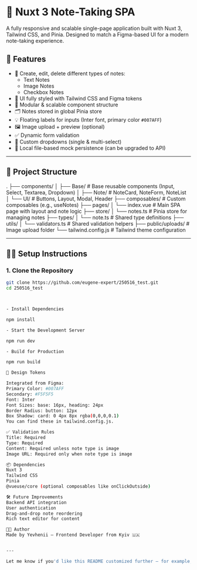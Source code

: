 # 📝 Nuxt 3 Note-Taking SPA

A fully responsive and scalable single-page application built with Nuxt 3, Tailwind CSS, and Pinia. Designed to match a Figma-based UI for a modern note-taking experience.

## 🚀 Features

- 📒 Create, edit, delete different types of notes:
  - Text Notes
  - Image Notes
  - Checkbox Notes
- 🎨 UI fully styled with Tailwind CSS and Figma tokens
- 🧩 Modular & scalable component structure
- 🗂 Notes stored in global Pinia store
- 💡 Floating labels for inputs (Inter font, primary color `#007AFF`)
- 🖼 Image upload + preview (optional)
- ✅ Dynamic form validation
- 🔽 Custom dropdowns (single & multi-select)
- 💾 Local file-based mock persistence (can be upgraded to API)

---

## 📁 Project Structure

.
├── components/
│ ├── Base/ # Base reusable components (Input, Select, Textarea, Dropdown)
│ ├── Note/ # NoteCard, NoteForm, NoteList
│ └── UI/ # Buttons, Layout, Modal, Header
├── composables/ # Custom composables (e.g., useNotes)
├── pages/
│ └── index.vue # Main SPA page with layout and note logic
├── store/
│ └── notes.ts # Pinia store for managing notes
├── types/
│ └── note.ts # Shared type definitions
├── utils/
│ └── validators.ts # Shared validation helpers
├── public/uploads/ # Image upload folder
└── tailwind.config.js # Tailwind theme configuration



---

## 🧑‍💻 Setup Instructions

### 1. Clone the Repository

```bash
git clone https://github.com/eugene-expert/250516_test.git
cd 250516_test



- Install Dependencies

npm install

- Start the Development Server

npm run dev

- Build for Production

npm run build

🎨 Design Tokens

Integrated from Figma:
Primary Color: #007AFF
Secondary: #F5F5F5
Font: Inter
Font Sizes: base: 16px, heading: 24px
Border Radius: button: 12px
Box Shadow: card: 0 4px 8px rgba(0,0,0,0.1)
You can find these in tailwind.config.js.

✅ Validation Rules
Title: Required
Type: Required
Content: Required unless note type is image
Image URL: Required only when note type is image

📦 Dependencies
Nuxt 3
Tailwind CSS
Pinia
@vueuse/core (optional composables like onClickOutside)

🛠 Future Improvements
Backend API integration
User authentication
Drag-and-drop note reordering
Rich text editor for content

🧑‍🎨 Author
Made by Yevhenii – Frontend Developer from Kyiv 🇺🇦


---

Let me know if you'd like this README customized further — for example, to include screenshots, deployment instructions (e.g. with Vercel or Netlify), or demo links.
